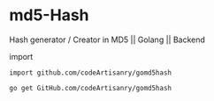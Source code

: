 # md5-Hash 
Hash generator / Creator in MD5 || Golang || Backend 


import 
``` 
import github.com/codeArtisanry/gomd5hash
```

```
go get GitHub.com/codeArtisanry/gomd5hash
```
